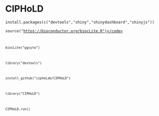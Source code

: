 # CIPHoLD
<code>install.packages(c("devtools","shiny","shinydashboard","shinyjs"))</code>

<code>source("https://bioconductor.org/biocLite.R")</code>

<code>biocLite("ggcyto")</code>

<code>library("devtools") </code>

<code>install_github("cipheLab/CIPHoLD")</code>

<code>library("CIPHoLD")</code>

<code>CIPHoLD.run()</code>
